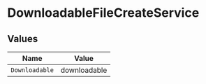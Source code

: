 # DownloadableFileCreateService


## Values

| Name           | Value          |
| -------------- | -------------- |
| `Downloadable` | downloadable   |
